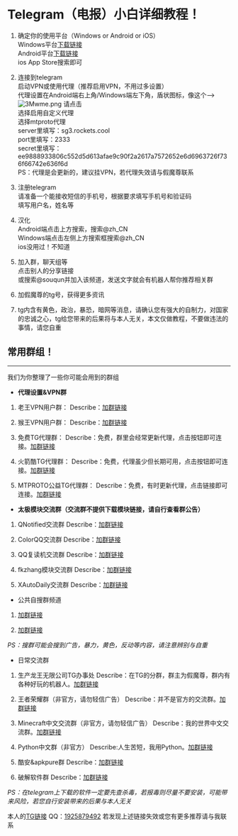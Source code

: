 # Telegram（电报）小白详细教程！
1. 确定你的使用平台（Windows or Android or iOS）<br>
Windows平台[下载链接](https://telegram.softonic.cn/download "下载链接")<br>
Android平台[下载链接](https://telegram.softonic.cn/android "下载链接")
<br>ios App Store搜索即可

2. 连接到telegram<br>
启动VPN或使用代理（推荐启用VPN，不用过多设置）
<br>代理设置在Android端右上角/Windows端左下角，盾状图标，像这个—>![3Mwme.png](https://img-blog.csdnimg.cn/20200813204312232.png) 请点击
<br>选择启用自定义代理
<br>选择mtproto代理
<br>server里填写：sg3.rockets.cool
<br>port里填写：2333
<br>secret里填写：ee9888933806c552d5d613afae9c90f2a2617a7572652e6d6963726f736f66742e636f6d
<br>PS：代理是会更新的，建议挂VPN，若代理失效请与假魔尊联系

3. 注册telegram
<br>请准备一个能接收短信的手机号，根据要求填写手机号和验证码
<br>填写用户名，姓名等

4. 汉化
<br>Android端点击上方搜索，搜索@zh_CN
<br>Windows端点击左侧上方搜索框搜索@zh_CN
<br>ios没用过！不知道

5. 加入群，聊天组等
<br>点击别人的分享链接
<br>或搜索@souqun并加入该频道，发送文字就会有机器人帮你推荐相关群

6. 加假魔尊的tg号，获得更多资讯


7. tg内含有黄色，政治，暴恐，暗网等消息，请确认您有强大的自制力，对国家的忠诚之心，tg给您带来的后果将与本人无关，本文仅做教程，不要做违法的事情，请您自重

## 常用群组！

------------

我们为你整理了一些你可能会用到的群组

- **代理设置&VPN群**
1. 老王VPN用户群：
Describe：[加群链接](https://t.me/wangvpn_users "加群链接")

2. 猴王VPN用户群：
Describe：[加群链接](https://t.me/houwang_users "加群链接")

3. 免费TG代理群：
Describe：免费，群里会经常更新代理，点击按钮即可连接。[加群链接](https://t.me/mianfeidaili "加群链接")

4. 火箭酷TG代理群：
Describe：免费，代理虽少但长期可用，点击按钮即可连接。[加群链接](https://t.me/Rocketcool "加群链接")

5. MTPROTO公益TG代理群：
Describe：免费，有时更新代理，点击链接即可连接。[加群链接](https:t.me/onessr "加群链接")

- **太极模块交流群（交流群不提供下载模块链接，请自行查看群公告）**
1. QNotified交流群
Describe：[加群链接](https://t.me/QNotifiedChat "加群链接")

2. ColorQQ交流群
Describe：[加群链接](https://t.me/ColorQQ2 "加群链接")

3. QQ复读机交流群
Describe：[加群链接](https://t.me/QQRepeater_Group "加群链接")

4. fkzhang模块交流群
Describe：[加群链接](https://t.me/fkzhang_wx "加群链接")

5. XAutoDaily交流群
Describe：[加群链接](https://t.me/XAutoDailyChat "加群链接")

- 公共自搜群频道
1. [加群链接](https://souqun520 "加群链接")

2. [加群链接](https://t.me/dh237 "加群链接")

*PS：搜群可能会搜到广告，暴力，黄色，反动等内容，请注意辨别与自重*

- 日常交流群
1. 生产龙王无限公司TG办事处
Describe：在TG的分群，群主为假魔尊，群内有各种好玩的机器人。[加群链接](https://t.me/shengchanlongwangwuxiangongsi "加群链接")

2. 王者荣耀群（非官方，请勿轻信广告）
Describe：并不是官方的交流群。[加群链接](https://t.me/chinawzry "加群链接")

3. Minecraft中文交流群（非官方，请勿轻信广告）
Describe：我的世界中文交流群。[加群链接](https://t.me/Minecraft_Chinese "加群链接")

4. Python中文群（非官方）
Describe:人生苦短，我用Python。[加群链接](https://t.me/pythonzh "加群链接")

5. 酷安&apkpure群
Describe：[加群链接](https://t.me/coolapk001 "加群链接")

6. 破解软件群
Describe：[加群链接](https://t.me/funapk "加群链接")

*PS：在telegram上下载的软件一定要先查杀毒，若报毒则尽量不要安装，可能带来风险，若您自行安装带来的后果与本人无关*

本人的[TG链接](https://t.me/CHANGANXIAOXIANG "TG链接")
QQ：[1925879492](https://res.abeim.cn/api-qq?qq=1925879492)
若发现上述链接失效或您有更多推荐请与我联系